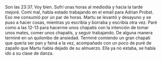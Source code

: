 Son las 23:37. Voy bien. Sufrí unas horas al mediodía y hacia la tarde mejoré. Comí mal, había estado trabajando en el email para Adrian Probst. Eso me consumió por un par de horas. Martu se levantó y desayuno y se puso a hacer cosas, mientras yo escribía y borraba y escribía otra vez. Paré como a las 12-13 para hacerme unos chapatis con la intención de tomar unos mates, comer unos chapatis, y seguir trabajando. De alguna manera terminé en un quilombo de ansiedad. Terminé comiendo un gran chapati que quería ser pan y fainá a la vez, acompañado con un poco de puré de zapallo que Martu había dejado de su almuerzo. Ella ya no estaba, se había ido a su clase de danza.